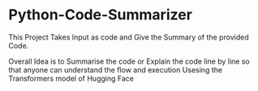 # Python-Code-Summarizer
This Project Takes Input as code and Give the Summary of the provided Code.

Overall Idea is to Summarise the code or Explain the code line by line so that anyone can understand the flow and execution 
Usesing the Transformers model of Hugging Face 